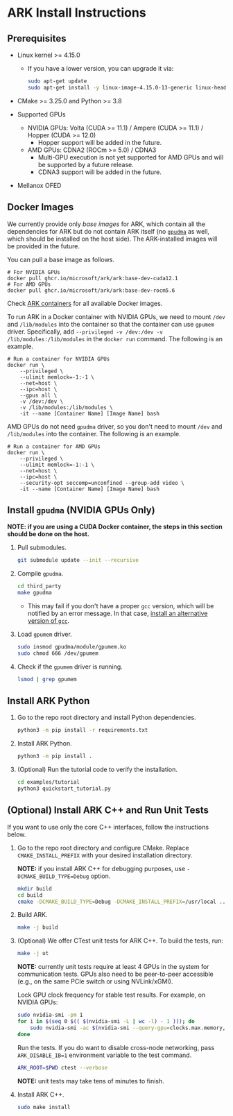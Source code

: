 # ARK Install Instructions

## Prerequisites

* Linux kernel >= 4.15.0

    - If you have a lower version, you can upgrade it via:
        ```bash
        sudo apt-get update
        sudo apt-get install -y linux-image-4.15.0-13-generic linux-header-4.15.0-13-generic
        ```

* CMake >= 3.25.0 and Python >= 3.8

* Supported GPUs
    - NVIDIA GPUs: Volta (CUDA >= 11.1) / Ampere (CUDA >= 11.1) / Hopper (CUDA >= 12.0)
        - Hopper support will be added in the future.
    - AMD GPUs: CDNA2 (ROCm >= 5.0) / CDNA3
        - Multi-GPU execution is not yet supported for AMD GPUs and will be supported by a future release.
        - CDNA3 support will be added in the future.

* Mellanox OFED

## Docker Images

We currently provide only *base images* for ARK, which contain all the dependencies for ARK but do not contain ARK itself (no [`gpudma`](https://github.com/microsoft/ark/blob/main/docs/install.md#install-gpudma) as well, which should be installed on the host side). The ARK-installed images will be provided in the future.

You can pull a base image as follows.
```
# For NVIDIA GPUs
docker pull ghcr.io/microsoft/ark/ark:base-dev-cuda12.1
# For AMD GPUs
docker pull ghcr.io/microsoft/ark/ark:base-dev-rocm5.6
```

Check [ARK containers](https://github.com/microsoft/ark/pkgs/container/ark%2Fark) for all available Docker images.

To run ARK in a Docker container with NVIDIA GPUs, we need to mount `/dev` and `/lib/modules` into the container so that the container can use `gpumem` driver. Specifically, add `--privileged -v /dev:/dev -v /lib/modules:/lib/modules` in the `docker run` command. The following is an example.
```
# Run a container for NVIDIA GPUs
docker run \
    --privileged \
    --ulimit memlock=-1:-1 \
    --net=host \
    --ipc=host \
    --gpus all \
    -v /dev:/dev \
    -v /lib/modules:/lib/modules \
    -it --name [Container Name] [Image Name] bash
```

AMD GPUs do not need `gpudma` driver, so you don't need to mount `/dev` and `/lib/modules` into the container. The following is an example.
```
# Run a container for AMD GPUs
docker run \
    --privileged \
    --ulimit memlock=-1:-1 \
    --net=host \
    --ipc=host \
    --security-opt seccomp=unconfined --group-add video \
    -it --name [Container Name] [Image Name] bash
```

## Install `gpudma` (NVIDIA GPUs Only)

**NOTE: if you are using a CUDA Docker container, the steps in this section should be done on the host.**

1. Pull submodules.

    ```bash
    git submodule update --init --recursive
    ```

2. Compile `gpudma`.

    ```bash
    cd third_party
    make gpudma
    ```
    - This may fail if you don't have a proper `gcc` version, which will be notified by an error message. In that case, [install an alternative version of `gcc`](https://github.com/chhwang/devel-note/wiki/Building-GCC-from-source).

3. Load `gpumem` driver.

    ```bash
    sudo insmod gpudma/module/gpumem.ko
    sudo chmod 666 /dev/gpumem
    ```

4. Check if the `gpumem` driver is running.

    ```bash
    lsmod | grep gpumem
    ```

## Install ARK Python

1. Go to the repo root directory and install Python dependencies.

    ```bash
    python3 -m pip install -r requirements.txt
    ```

2. Install ARK Python.

    ```bash
    python3 -m pip install .
    ```

3. (Optional) Run the tutorial code to verify the installation.

    ```bash
    cd examples/tutorial
    python3 quickstart_tutorial.py
    ```

## (Optional) Install ARK C++ and Run Unit Tests

If you want to use only the core C++ interfaces, follow the instructions below.

1. Go to the repo root directory and configure CMake. Replace `CMAKE_INSTALL_PREFIX` with your desired installation directory.

    **NOTE:** if you install ARK C++ for debugging purposes, use `-DCMAKE_BUILD_TYPE=Debug` option.

    ```bash
    mkdir build
    cd build
    cmake -DCMAKE_BUILD_TYPE=Debug -DCMAKE_INSTALL_PREFIX=/usr/local ..
    ```

2. Build ARK.

    ```bash
    make -j build
    ```

3. (Optional) We offer CTest unit tests for ARK C++. To build the tests, run:

    ```bash
    make -j ut
    ```

    **NOTE:** currently unit tests require at least 4 GPUs in the system for communication tests. GPUs also need to be peer-to-peer accessible (e.g., on the same PCIe switch or using NVLink/xGMI).

    Lock GPU clock frequency for stable test results. For example, on NVIDIA GPUs:

    ```bash
    sudo nvidia-smi -pm 1
    for i in $(seq 0 $(( $(nvidia-smi -L | wc -l) - 1 ))); do
        sudo nvidia-smi -ac $(nvidia-smi --query-gpu=clocks.max.memory,clocks.max.sm --format=csv,noheader,nounits -i $i | sed 's/\ //') -i $i
    done
    ```

    Run the tests. If you do want to disable cross-node networking, pass `ARK_DISABLE_IB=1` environment variable to the test command.

    ```bash
    ARK_ROOT=$PWD ctest --verbose
    ```

    **NOTE:** unit tests may take tens of minutes to finish.

4. Install ARK C++.

    ```bash
    sudo make install
    ```
